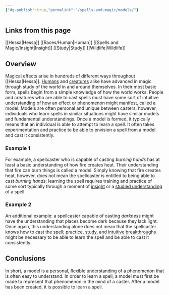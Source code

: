 ```yaml
---
{"dg-publish":true,"permalink":"/spells-and-magic/models/"}
---
```


## Links from this page
[[Hessa\|Hessa]]
[[Races/Human\|Human]]
[[Spells and Magic/Insight\|Insight]]
[[Study\|Study]]
[[Wildlife\|Wildlife]]
## Overview
Magical effects arise in hundreds of different ways throughout [[Hessa\|Hessa]]. [Humans](Human) and [creatures](Wildlife) alike have advanced in magic through study of the world in and around themselves. In their most basic form, spells begin from a simple knowledge of how the world works. People and creatures who are able to cast spells must have some sort of intuitive understanding of how an effect or phenomenon might manifest, called a model. Models are often personal and unique between casters; however, individuals who learn spells in similar situations might have similar models and fundamental understandings. Once a model is formed, it typically means that an individual is able to attempt to learn a spell. It often takes experimentation and practice to be able to envision a spell from a model and cast it consistently.
### Example 1
For example, a spellcaster who is capable of casting *burning hands* has at least a basic understanding of how fire creates heat. Their understanding that fire can burn things is called a model. Simply knowing that fire creates heat, however, does not mean the spellcaster is entitled to being able to cast *burning hands*; learning the spell requires training and practice of some sort typically through a moment of [insight](Insight) or a [studied understanding](Study) of a spell. 
### Example 2
An additional example: a spellcaster capable of casting *darkness* might have the understanding that places become dark because they lack light. Once again, this understanding alone does not mean that the spellcaster knows how to cast the spell; practice, [study](Study), and [intuitive breakthroughs](Insight) might be necessary to be able to learn the spell and be able to cast it consistently.
## Conclusions
In short, a model is a personal, flexible understanding of a phenomenon that is often easy to understand. In order to learn a spell, a model must first be made to represent that phenomenon in the mind of a caster. After a model has been created, it is possible to learn a spell.